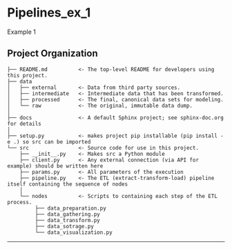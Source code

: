 Pipelines_ex_1
==============================

Example 1

Project Organization
------------

    ├── README.md          <- The top-level README for developers using this project.
    ├── data
    │   ├── external       <- Data from third party sources.
    │   ├── intermediate   <- Intermediate data that has been transformed.
    │   ├── processed      <- The final, canonical data sets for modeling.
    │   └── raw            <- The original, immutable data dump.
    │
    ├── docs               <- A default Sphinx project; see sphinx-doc.org for details
    │
    ├── setup.py           <- makes project pip installable (pip install -e .) so src can be imported
    └── src                <- Source code for use in this project.
        ├── __init__.py    <- Makes src a Python module
        ├── client.py      <- Any external connection (via API for example) should be written here    
        ├── params.py      <- All parameters of the execution
        ├── pipeline.py    <- The ETL (extract-transform-load) pipeline itself containing the sequence of nodes
        │
        └── nodes          <- Scripts to containing each step of the ETL process.
             ├── data_preparation.py
             ├── data_gathering.py
             ├── data_transform.py
             ├── data_sotrage.py
             └── data_visualization.py
         
--------

